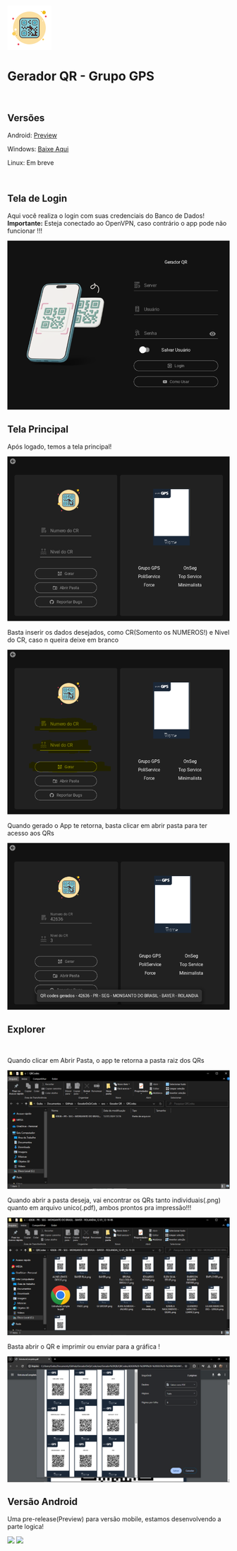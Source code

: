 <img src ='src/qr.png'>
<h1>
  <b>
    Gerador QR - Grupo GPS
  </b>
</h1>
<br>
<h2>
  Versões
</h2>
<p>
  Android: <a href='https://mega.nz/file/XZ0RQCSC#L92zijVJQUdF8Z9JM47zRU8g1poAM1aRumUBjEv5gtM'>Preview</a>
</p>
<p>
  Windows: <a href='https://mega.nz/file/HdNyFJrL#7xuwIarPGr1x5PovauLBh7eXE6BR_ulqzqynJv1Av-k'>Baixe Aqui</a>
</p>
<p>
  Linux: <a>Em breve</a>
</p>
<br>
<h2>
  Tela de Login
</h2>
<p>
  Aqui você realiza o login com suas credenciais do Banco de Dados!
  <br>
  <b>Importante:</b> Esteja conectado ao OpenVPN, caso contrário o app pode não funcionar !!!
</p>
<img src='readme/login.PNG'><br>

<h2>
  Tela Principal
</h2>
<p>
  Após logado, temos a tela principal!
</p>
<img src='readme/main.PNG'><br>
<p>Basta inserir os dados desejados, como CR(Somento os NUMEROS!) e Nivel do CR, caso n queira deixe em branco</p>
<img src='readme/gerando.PNG'>
<br>
<p>Quando gerado o App te retorna, basta clicar em abrir pasta para ter acesso aos QRs</p>
<img src='readme/feito.PNG'>

<h2>
  Explorer
</h2>
<br>
<p>
  Quando clicar em Abrir Pasta, o app te retorna a pasta raiz dos QRs
</p>
<img src='readme/explorer.PNG'>
<br>
<p>
  Quando abrir a pasta deseja, vai encontrar os QRs tanto individuais(.png) quanto em arquivo unico(.pdf), ambos prontos pra impressão!!!
</p>
<img src='readme/explorerAberto.PNG'>
<br>
<p>
  Basta abrir o QR e imprimir ou enviar para a gráfica !
</p>
<img src='readme/imprimir.PNG'>
<br>

<h2>
  Versão Android
</h2>
<p>Uma pre-release(Preview) para versão mobile, estamos desenvolvendo a parte logica!</p>
<img src='https://github.com/foxtec198/Desktop_GQR/assets/64221923/cb1cd242-9424-43e0-bf9f-aab2785eefdd'>
<img src='https://github.com/foxtec198/Desktop_GQR/assets/64221923/13b5cca0-a107-496a-93e0-d9678610d416'>
